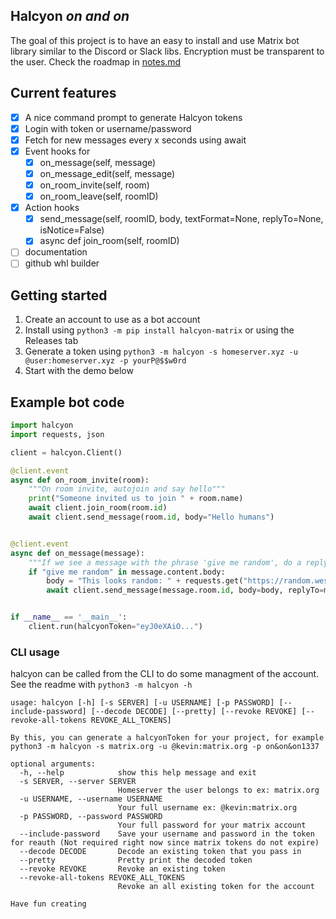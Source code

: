 ## Halcyon *on and on*

The goal of this project is to have an easy to install and use Matrix bot library similar to the Discord or Slack libs.
Encryption must be transparent to the user. Check the roadmap in [notes.md](./notes.md)

## Current features
- [x] A nice command prompt to generate Halcyon tokens
- [x] Login with token or username/password
- [X] Fetch for new messages every x seconds using await
- [x] Event hooks for
    - [x] on_message(self, message)
    - [x] on_message_edit(self, message)
    - [x] on_room_invite(self, room)
    - [x] on_room_leave(self, roomID)
- [x] Action hooks
    - [x] send_message(self, roomID, body, textFormat=None, replyTo=None, isNotice=False)
    - [x] async def join_room(self, roomID)
- [ ] documentation
- [ ] github whl builder

## Getting started
1. Create an account to use as a bot account
2. Install using `python3 -m pip install halcyon-matrix` or using the Releases tab
3. Generate a token using `python3 -m halcyon -s homeserver.xyz -u @user:homeserver.xyz -p yourP@$$w0rd`
4. Start with the demo below

## Example bot code

```python
import halcyon
import requests, json

client = halcyon.Client()

@client.event
async def on_room_invite(room):
    """On room invite, autojoin and say hello"""
    print("Someone invited us to join " + room.name)
    await client.join_room(room.id)
    await client.send_message(room.id, body="Hello humans")


@client.event
async def on_message(message):
    """If we see a message with the phrase 'give me random', do a reply message with 32 random characters"""
    if "give me random" in message.content.body:
        body = "This looks random: " + requests.get("https://random.wesring.com").json()["value"]
        await client.send_message(message.room.id, body=body, replyTo=message.event.id)


if __name__ == '__main__':
    client.run(halcyonToken="eyJ0eXAiO...")
```

### CLI usage
halcyon can be called from the CLI to do some managment of the account. See the readme with `python3 -m halcyon -h`

```
usage: halcyon [-h] [-s SERVER] [-u USERNAME] [-p PASSWORD] [--include-password] [--decode DECODE] [--pretty] [--revoke REVOKE] [--revoke-all-tokens REVOKE_ALL_TOKENS]

By this, you can generate a halcyonToken for your project, for example python3 -m halcyon -s matrix.org -u @kevin:matrix.org -p on&on&on1337

optional arguments:
  -h, --help            show this help message and exit
  -s SERVER, --server SERVER
                        Homeserver the user belongs to ex: matrix.org
  -u USERNAME, --username USERNAME
                        Your full username ex: @kevin:matrix.org
  -p PASSWORD, --password PASSWORD
                        Your full password for your matrix account
  --include-password    Save your username and password in the token for reauth (Not required right now since matrix tokens do not expire)
  --decode DECODE       Decode an existing token that you pass in
  --pretty              Pretty print the decoded token
  --revoke REVOKE       Revoke an existing token
  --revoke-all-tokens REVOKE_ALL_TOKENS
                        Revoke an all existing token for the account

Have fun creating
```
